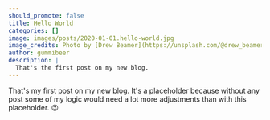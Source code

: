 ```yaml
---
should_promote: false
title: Hello World
categories: []
image: images/posts/2020-01-01.hello-world.jpg
image_credits: Photo by [Drew Beamer](https://unsplash.com/@drew_beamer) on [Unsplash](https://unsplash.com/photos/3SIXZisims4)
author: gummibeer
description: |
  That's the first post on my new blog.
---
```


That's my first post on my new blog.
It's a placeholder because without any post some of my logic would need a lot more adjustments than with this placeholder. 😉
